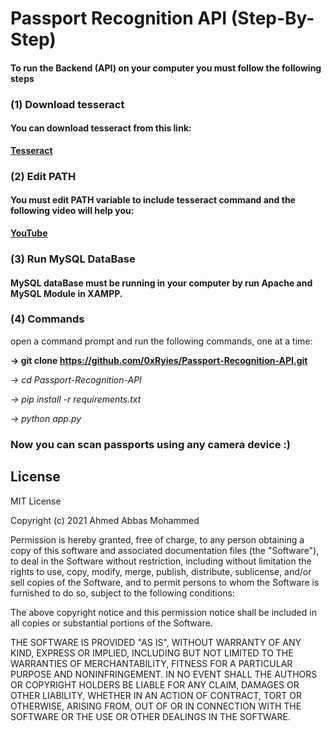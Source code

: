 # Passport Recognition API (Step-By-Step)
#### To run the Backend (API) on your computer you must follow the following steps
### (1) Download tesseract
#### You can download tesseract from this link:
**[Tesseract](https://github.com/tesseract-ocr/tesseract)**

### (2) Edit PATH
#### You must edit PATH variable to include tesseract command and the following video will help you:
**[YouTube](https://www.youtube.com/watch?v=2kWvk4C1pMo)**

### (3) Run MySQL DataBase
#### MySQL dataBase must be running in your computer by run Apache and MySQL Module in XAMPP.

### (4) Commands
open a command prompt and run the following commands, one at a time:

**-> git clone https://github.com/0xRyies/Passport-Recognition-API.git**

*-> cd Passport-Recognition-API*

*-> pip install -r requirements.txt*

*-> python app.py*

### Now you can scan passports using any camera device :)

## License
MIT License

Copyright (c) 2021 Ahmed Abbas Mohammed

Permission is hereby granted, free of charge, to any person obtaining a copy
of this software and associated documentation files (the "Software"), to deal
in the Software without restriction, including without limitation the rights
to use, copy, modify, merge, publish, distribute, sublicense, and/or sell
copies of the Software, and to permit persons to whom the Software is
furnished to do so, subject to the following conditions:

The above copyright notice and this permission notice shall be included in all
copies or substantial portions of the Software.

THE SOFTWARE IS PROVIDED "AS IS", WITHOUT WARRANTY OF ANY KIND, EXPRESS OR
IMPLIED, INCLUDING BUT NOT LIMITED TO THE WARRANTIES OF MERCHANTABILITY,
FITNESS FOR A PARTICULAR PURPOSE AND NONINFRINGEMENT. IN NO EVENT SHALL THE
AUTHORS OR COPYRIGHT HOLDERS BE LIABLE FOR ANY CLAIM, DAMAGES OR OTHER
LIABILITY, WHETHER IN AN ACTION OF CONTRACT, TORT OR OTHERWISE, ARISING FROM,
OUT OF OR IN CONNECTION WITH THE SOFTWARE OR THE USE OR OTHER DEALINGS IN THE
SOFTWARE.
